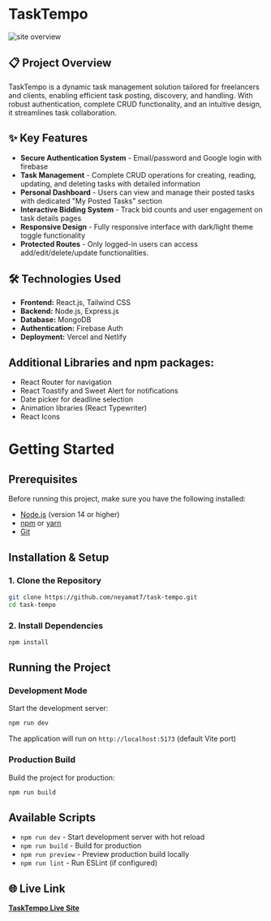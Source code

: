# TaskTempo

![site overview](https://i.postimg.cc/mkmNmTwW/localhost-5173.png)

## 📋 Project Overview

TaskTempo is a dynamic task management solution tailored for freelancers and clients, enabling efficient task posting, discovery, and handling. With robust authentication, complete CRUD functionality, and an intuitive design, it streamlines task collaboration.

## ✨ Key Features

- **Secure Authentication System** - Email/password and Google login with firebase
- **Task Management** - Complete CRUD operations for creating, reading, updating, and deleting tasks with detailed information
- **Personal Dashboard** - Users can view and manage their posted tasks with dedicated "My Posted Tasks" section
- **Interactive Bidding System** - Track bid counts and user engagement on task details pages
- **Responsive Design** - Fully responsive interface with dark/light theme toggle functionality
- **Protected Routes** - Only logged-in users can access add/edit/delete/update functionalities.

## 🛠️ Technologies Used

- **Frontend:** React.js, Tailwind CSS
- **Backend:** Node.js, Express.js
- **Database:** MongoDB
- **Authentication:** Firebase Auth
- **Deployment:** Vercel and Netlify

## Additional Libraries and npm packages:

- React Router for navigation
- React Toastify and Sweet Alert for notifications
- Date picker for deadline selection
- Animation libraries (React Typewriter)
- React Icons

# Getting Started

## Prerequisites

Before running this project, make sure you have the following installed:

- [Node.js](https://nodejs.org/) (version 14 or higher)
- [npm](https://www.npmjs.com/) or [yarn](https://yarnpkg.com/)
- [Git](https://git-scm.com/)

## Installation & Setup

### 1. Clone the Repository

```bash
git clone https://github.com/neyamat7/task-tempo.git
cd task-tempo
```

### 2. Install Dependencies

```bash
npm install
```

## Running the Project

### Development Mode

Start the development server:

```bash
npm run dev
```

The application will run on `http://localhost:5173` (default Vite port)

### Production Build

Build the project for production:

```bash
npm run build

```

## Available Scripts

- `npm run dev` - Start development server with hot reload
- `npm run build` - Build for production
- `npm run preview` - Preview production build locally
- `npm run lint` - Run ESLint (if configured)

## 🌐 Live Link

**[TaskTempo Live Site](https://task-tempo.netlify.app/)**
